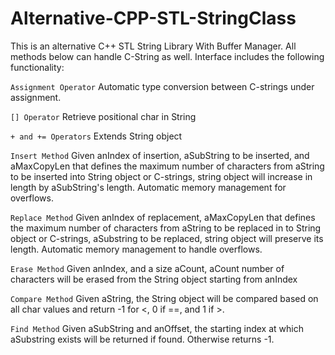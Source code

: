 # Alternative-CPP-STL-StringClass

This is an alternative C++ STL String Library With Buffer Manager. All methods below can handle C-String as well. Interface includes the following functionality:




`Assignment Operator` 
Automatic type conversion between C-strings under assignment.
 
`[] Operator`
Retrieve positional char in String

`+ and += Operators`
Extends String object 

`Insert Method`
Given anIndex of insertion, aSubString to be inserted, and aMaxCopyLen that defines the maximum number of characters from aString to be inserted into String object or C-strings, string object will increase in length by aSubString's length. Automatic memory management for overflows.

`Replace Method`
Given anIndex of replacement, aMaxCopyLen that defines the maximum number of characters from aString to be replaced in to String object or C-strings, aSubstring to be replaced, string object will preserve its length. Automatic memory management to handle overflows.

`Erase Method`
Given anIndex, and a size aCount, aCount number of characters will be erased from the String object starting from anIndex

`Compare Method`
Given aString, the String object will be compared based on all char values and return -1 for <, 0 if ==, and 1 if >.

`Find Method`
Given aSubString and anOffset, the starting index at which aSubstring exists will be returned if found. Otherwise returns -1.


